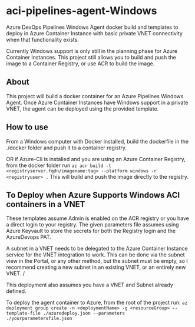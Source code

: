 # aci-pipelines-agent-Windows

Azure DevOps Pipelines Windows Agent docker build and templates to deploy in Azure Container Instance with basic private VNET connectivity when that functionality exists.

Currently Windows support is only still in the planning phase for Azure Container Instances.  This project still allows you to build and push the image to a Container Registry, or use ACR to build the image.

## About

This project will build a docker container for an Azure Pipelines Windows Agent.  Once Azure Container Instances have Windows support in a private VNET, the agent can be deployed using the provided template.

## How to use

From a Windows computer with Docker installed, build the dockerfile in the ./docker folder and push it to a container registry.

OR if Azure-Cli is installed and you are using an Azure Container Registry, from the docker folder run ```az acr build -t <registryserver.fqdn/imagename:tag> --platform windows -r <registryuser> .```
This will build and push the image directly to the registry.

## To Deploy when Azure Supports Windows ACI containers in a VNET

These templates assume Admin is enabled on the ACR registry or you have a direct login to your registry.  The given parameters file assumes using Azure Keyvault to store the secrets for both the Registry login and the AzureDevops PAT.  

A subnet in a VNET needs to be delegated to the Azure Container Instance service for the VNET integration to work.  This can be done via the subnet view in the Portal, or any other method, but the subnet must be empty, so I recommend creating a new subnet in an existing VNET, or an entirely new VNET.  /

This deployment also assumes you have a VNET and Subnet already defined.

To deploy the agent container to Azure, from the root of the project run: ```az deployment group create -n <deploymentName> -g <resourceGroup> --template-file ./azuredeploy.json --parameters ./yourparametersfile.json```

